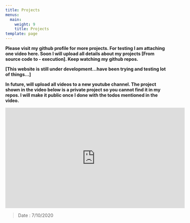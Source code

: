 ```yaml
---
title: Projects
menus:
  main:
    weight: 9
    title: Projects
template: page
---
```

**Please visit my github profile for more projects. For testing I am attaching one video here. Soon I will upload all details about my projects \[From source code to - execution]. Keep watching my github repos.**

**\[This website is still under development...have been trying and testing lot of things...]**

**In future, will upload all videos to a new youtube channel. The project shown in the video below is a private project so you cannot find it in my repos. I will make it public once I done with the todos mentioned in the video.**

<iframe width="560" height="315" src="https://www.youtube.com/embed/F2BBCHAXCcM" frameborder="0" allow="accelerometer; autoplay; clipboard-write; encrypted-media; gyroscope; picture-in-picture" allowfullscreen></iframe>



> Date : 7/10/2020